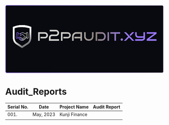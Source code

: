 ![](assets/bannerp2p.png)

# Audit_Reports

| Serial No. | Date      | Project Name  | Audit Report |
|------------|-----------|---------------|--------------|
| 001.       | May, 2023 | Kunji Finance |              |
|            |           |               |              |
